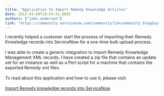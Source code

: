```yaml
---
title: "Application to Import Remedy Knowledge Articles"
date: 2012-03-09T19:54:41.000Z
authors: ["john.andersen"]
link: "https://community.servicenow.com/community?id=community_blog&sys_id=b4dd66e9dbd0dbc01dcaf3231f96194a"
---
```

<p>I recently helped a customer start the process of importing their Remedy Knowledge records into ServiceNow for a one-time bulk upload process.<br /><br />I was able to create a generic integration to import Remedy Knowledge Management XML records. I have created a zip file that contains an update set for an instance as well as a Perl script for a machine that contains the exported Remedy xml files.<br /><br />To read about this application and how to use it, please visit:<br /><br /><a href='http://www.john-james-andersen.com/blog/service-now/import-remedy-knowledge-records-into-servicenow.html'>Import Remedy knowledge records into ServiceNow</a></p>